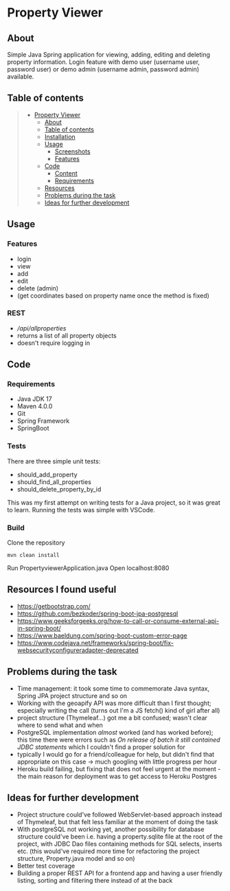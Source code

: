 # Property Viewer

## About

Simple Java Spring application for viewing, adding, editing and deleting property information.
Login feature with demo user (username user, password user) or demo admin (username admin, password admin) available.


## Table of contents


> * [Property Viewer](#property-viewer)
>   * [About](#about)
>   * [Table of contents](#table-of-contents)
>   * [Installation](#installation)
>   * [Usage](#usage)
>     * [Screenshots](#screenshots)
>     * [Features](#features)
>   * [Code](#code)
>     * [Content](#content)
>     * [Requirements](#requirements)
>   * [Resources](#resources-i-found-useful)
>   * [Problems during the task](#problems-during-the-task)
>   * [Ideas for further development](#ideas-for-further-development)


## Usage


### Features

* login
* view
* add
* edit
* delete (admin)
* (get coordinates based on property name once the method is fixed)

### REST

* _/api/allproperties_
* returns a list of all property objects
* doesn't require logging in


## Code

### Requirements

* Java JDK 17
* Maven 4.0.0
* Git
* Spring Framework
* SpringBoot

### Tests

There are three simple unit tests:

* should_add_property
* should_find_all_properties
* should_delete_property_by_id

This was my first attempt on writing tests for a Java project, so it was great to learn. Running the tests was simple with VSCode.


### Build

Clone the repository

    mvn clean install
    
Run PropertyviewerApplication.java 
Open localhost:8080


## Resources I found useful

* https://getbootstrap.com/
* https://github.com/bezkoder/spring-boot-jpa-postgresql
* https://www.geeksforgeeks.org/how-to-call-or-consume-external-api-in-spring-boot/
* https://www.baeldung.com/spring-boot-custom-error-page
* https://www.codejava.net/frameworks/spring-boot/fix-websecurityconfigureradapter-deprecated

## Problems during the task

* Time management: it took some time to commemorate Java syntax, Spring JPA project structure and so on
* Working with the geoapify API was more difficult than I first thought; especially writing the call (turns out I'm a JS fetch() kind of girl after all)
* project structure (Thymeleaf...) got me a bit confused; wasn't clear where to send what and when
* PostgreSQL implementation _almost_ worked (and has worked before); this time there were errors such as
_On release of batch it still contained JDBC statements_ which I couldn't find a proper solution for
* typically I would go for a friend/colleague for help, but didn't find that appropriate on this case -> much googling with little progress per hour
* Heroku build failing, but fixing that does not feel urgent at the moment - the main reason for deployment was to get access to Heroku Postgres

## Ideas for further development

* Project structure could've followed WebServlet-based approach instead of Thymeleaf, but that felt less familiar at the moment of doing the task
* With postgreSQL not working yet, another possibility for database structure could've been i.e. having a property.sqlite file at the root of the project, with JDBC Dao files containing methods for SQL selects, inserts etc. (this would've required more time for refactoring the project structure, Property.java model and so on)
* Better test coverage
* Building a proper REST API for a frontend app and having a user friendly listing, sorting and filtering there instead of at the back



